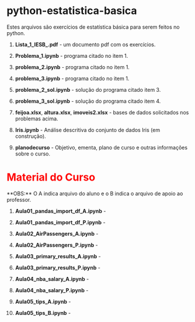 # python-estatistica-basica
Estes arquivos são exercícios de estatística básica para serem feitos no python.

1. **Lista_1_IESB_.pdf** - um documento pdf com os exercícios. 

2. **Problema_1.ipynb** - programa citado no item 1.

3. **problema_2.ipynb** - programa citado no item 1.

4. **problema_3.ipynb** - programa citado no item 1.

5. **problema_2_sol.ipynb** - solução do programa citado item 3.

6. **problema_3_sol.ipynb** - solução do programa citado item 4.

7. **feijoa.xlsx**, **altura.xlsx**, **imoveis2.xlsx** - bases de dados solicitados nos problemas acima.

8. **Iris.ipynb** - Análise descritiva do conjunto de dados Iris (em construção).

9. **planodecurso** - Objetivo, ementa, plano de curso e outras informações sobre o curso.

<h1>
<font color="red">
  Material do Curso 
</font>
</h1>
**OBS:** O A indica arquivo do aluno e o B indica o arquivo de apoio ao professor.

1. **Aula01_pandas_import_df_A.ipynb** -

2. **Aula01_pandas_import_df_P.ipynb** -

3. **Aula02_AirPassengers_A.ipynb** -

4. **Aula02_AirPassengers_P.ipynb** -

5. **Aula03_primary_results_A.ipynb** -

6. **Aula03_primary_results_P.ipynb** -

7. **Aula04_nba_salary_A.ipynb** -

8. **Aula04_nba_salary_P.ipynb** -

9. **Aula05_tips_A.ipynb** -

10. **Aula05_tips_B.ipynb** -
